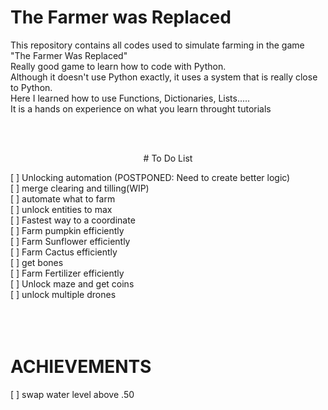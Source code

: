 <p align="center">

# The Farmer was Replaced <br/>
This repository contains all codes used to simulate farming in the game "The Farmer Was Replaced"<br/>
Really good game to learn how to code with Python.<br/>
Although it doesn't use Python exactly, it uses a system that is really close to Python.<br/>
Here I learned how to use Functions, Dictionaries, Lists..... <br/>
It is a hands on experience on what you learn throught tutorials <br/>
</p>
<br/>
<br/>

<p align="center">
# To Do List <br/>
</p>

[ ] Unlocking automation (POSTPONED: Need to create better logic)<br/>
[ ] merge clearing and tilling(WIP)<br/>
[ ] automate what to farm<br/>
[ ] unlock entities to max<br/>
[ ] Fastest way to a coordinate<br/>
[ ] Farm pumpkin efficiently<br/>
[ ] Farm Sunflower efficiently<br/>
[ ] Farm Cactus efficiently<br/>
[ ] get bones<br/>
[ ] Farm Fertilizer efficiently<br/>
[ ] Unlock maze and get coins<br/>
[ ] unlock multiple drones<br/>
<br/>
<br/>
<br/>

# ACHIEVEMENTS<br/>
[ ] swap water level above .50<br/>
